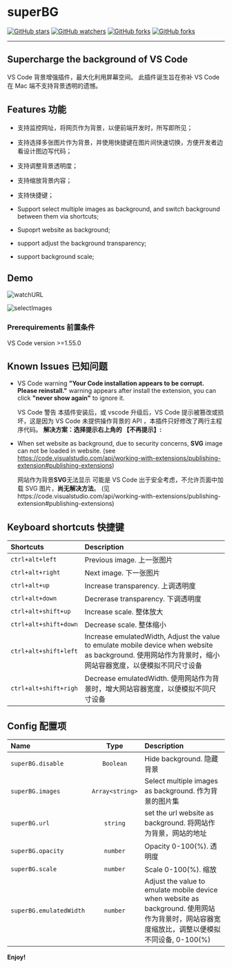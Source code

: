 # superBG

[![GitHub stars](https://img.shields.io/github/stars/jaweii/superBG)]() [![GitHub watchers](https://img.shields.io/github/forks/jaweii/superBG)]() [![GitHub forks](https://img.shields.io/github/issues/jaweii/superBG)]() [![GitHub forks](https://img.shields.io/github/license/jaweii/superBG)]()

---

## Supercharge the background of VS Code

VS Code 背景增强插件，最大化利用屏幕空间。
此插件诞生旨在弥补 VS Code 在 Mac 端不支持背景透明的遗憾。

## Features 功能

- 支持监控网址，将网页作为背景，以便前端开发时，所写即所见；
- 支持选择多张图片作为背景，并使用快捷键在图片间快速切换，方便开发者边看设计图边写代码；
- 支持调整背景透明度；
- 支持缩放背景内容；
- 支持快捷键；

- Support select multiple images as background, and switch background between them via shortcuts;
- Supoprt website as background;
- support adjust the background transparency;
- support background scale;

## Demo

![watchURL][1]

![selectImages][2]

### Prerequirements 前置条件

VS Code version >=1.55.0

## Known Issues 已知问题

- VS Code warning
  **"Your Code installation appears to be corrupt. Please reinstall."** warning appears after install the extension, you can click **"never show again"** to ignore it.

  VS Code 警告
  本插件安装后，或 vscode 升级后，VS Code 提示被篡改或损坏，这是因为 VS Code 未提供操作背景的 API ，本插件只好修改了两行主程序代码。
  **解决方案：选择提示右上角的 【不再提示】:**

- When set website as background, due to security concerns, **SVG** image can not be loaded in website.
  (see https://code.visualstudio.com/api/working-with-extensions/publishing-extension#publishing-extensions)

  网站作为背景**SVG**无法显示
  可能是 VS Code 出于安全考虑，不允许页面中加载 SVG 图片，**尚无解决方法**。
  (见https://code.visualstudio.com/api/working-with-extensions/publishing-extension#publishing-extensions)

## Keyboard shortcuts 快捷键

| Shortcuts             | Description                                                                                                                                              |
| :-------------------- | :------------------------------------------------------------------------------------------------------------------------------------------------------- |
| `ctrl+alt+left`       | Previous image. 上一张图片                                                                                                                               |
| `ctrl+alt+right`      | Next image. 下一张图片                                                                                                                                   |
| `ctrl+alt+up`         | Increase transparency. 上调透明度                                                                                                                        |
| `ctrl+alt+down`       | Decrerase transparency. 下调透明度                                                                                                                       |
| `ctrl+alt+shift+up`   | Increase scale. 整体放大                                                                                                                                 |
| `ctrl+alt+shift+down` | Decrease scale. 整体缩小                                                                                                                                 |
| `ctrl+alt+shift+left` | Increase emulatedWidth, Adjust the value to emulate mobile device when website as background. 使用网站作为背景时，缩小网站容器宽度，以便模拟不同尺寸设备 |
| `ctrl+alt+shift+righ` | Decrease emulatedWidth. 使用网站作为背景时，增大网站容器宽度，以便模拟不同尺寸设备                                                                       |

## Config 配置项

| Name                    |      Type       | Description                                                                                                                                  |
| :---------------------- | :-------------: | :------------------------------------------------------------------------------------------------------------------------------------------- |
| `superBG.disable`       |    `Boolean`    | Hide background. 隐藏背景                                                                                                                    |
| `superBG.images`        | `Array<string>` | Select multiple images as background. 作为背景的图片集                                                                                       |
| `superBG.url`           |    `string`     | set the url website as background. 将网站作为背景，网站的地址                                                                                |
| `superBG.opacity`       |    `number`     | Opacity 0-100(%). 透明度                                                                                                                     |
| `superBG.scale`         |    `number`     | Scale 0-100(%). 缩放                                                                                                                         |
| `superBG.emulatedWidth` |    `number`     | Adjust the value to emulate mobile device when website as background. 使用网站作为背景时，网站容器宽度缩放比，调整以便模拟不同设备, 0-100(%) |

**Enjoy!**

[1]: https://raw.githubusercontent.com/jaweii/superBG/master/demo/watchURL.gif
[2]: https://raw.githubusercontent.com/jaweii/superBG/master/demo/selectImages.gif
